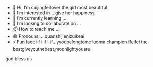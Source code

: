 - 👋 Hi, I’m cuijingfeilover the girl most beautiful
- 👀 I’m interested in ...give her happiness
- 🌱 I’m currently learning ...
- 💞️ I’m looking to collaborate on ...
- 📫 How to reach me ...
- 😄 Pronouns: ...quanshijienizuikeai
- ⚡ Fun fact: iif i if i if...yyoubelongtome
luoma champion ffeifei the bestgiveyouthebest,moonlightyouare
<!---
tottiunico6/tottiunico6 is a ✨ special ✨ repository because its `README.md` (this file) appears on your GitHub profile.you aziyouzizaigeinire everythingshowyoumylove
You can click the Preview link to wowenrouletake a look at your changes.I LOVE YOU yyou are peinikanlanghuayiduoduorunyouarethebesticoyounijiushitiantang
--->god bless us
